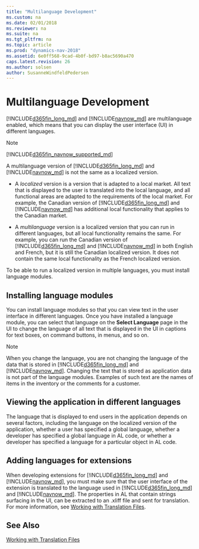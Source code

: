 ```yaml
---
title: "Multilanguage Development"
ms.custom: na
ms.date: 02/01/2018
ms.reviewer: na
ms.suite: na
ms.tgt_pltfrm: na
ms.topic: article
ms.prod: "dynamics-nav-2018"
ms.assetid: 6e0ff568-9cad-4b0f-bd97-b8ac5690a470
caps.latest.revision: 26
ms.author: solsen
author: SusanneWindfeldPedersen
---
```


 

# Multilanguage Development
[!INCLUDE[d365fin_long_md](includes/d365fin_long_md.md)] and [!INCLUDE[navnow_md](includes/navnow_md.md)] are multilanguage enabled, which means that you can display the user interface (UI) in different languages.  

> [!NOTE]  
> [!INCLUDE[d365fin_navnow_supported_md](includes/d365fin_navnow_supported_md.md)]
  
A multilanguage version of [!INCLUDE[d365fin_long_md](includes/d365fin_long_md.md)] and [!INCLUDE[navnow_md](includes/navnow_md.md)] is not the same as a localized version.  
  
-   A *localized* version is a version that is adapted to a local market. All text that is displayed to the user is translated into the local language, and all functional areas are adapted to the requirements of the local market. For example, the Canadian version of [!INCLUDE[d365fin_long_md](includes/d365fin_long_md.md)] and [!INCLUDE[navnow_md](includes/navnow_md.md)] has additional local functionality that applies to the Canadian market.  
  
-   A *multilanguage* version is a localized version that you can run in different languages, but all local functionality remains the same. For example, you can run the Canadian version of [!INCLUDE[d365fin_long_md](includes/d365fin_long_md.md)] and [!INCLUDE[navnow_md](includes/navnow_md.md)] in both English and French, but it is still the Canadian localized version. It does not contain the same local functionality as the French localized version.  
  
 To be able to run a localized version in multiple languages, you must install language modules.  
  
## Installing language modules  
 You can install language modules so that you can view text in the user interface in different languages. Once you have installed a language module, you can select that language on the **Select Language** page in the UI to change the language of all text that is displayed in the UI in captions for text boxes, on command buttons, in menus, and so on.  
  
> [!NOTE]  
>  When you change the language, you are not changing the language of the data that is stored in [!INCLUDE[d365fin_long_md](includes/d365fin_long_md.md)] and [!INCLUDE[navnow_md](includes/navnow_md.md)]. Changing the text that is stored as application data is not part of the language modules. Examples of such text are the names of items in the inventory or the comments for a customer.  

<!--  
For more information, see [Language Modules](Language-Modules.md).  

## Developing Multilanguage Applications  
After you install a language module, you must design your application to take advantage of the multilanguage functionality. For more information, see [Developing Multilanguage-Enabled Applications](Developing-Multilanguage-Enabled-Applications.md).  
-->
  
## Viewing the application in different languages  
 The language that is displayed to end users in the application depends on several factors, including the language on the localized version of the application, whether a user has specified a global language, whether a developer has specified a global language in AL code, or whether a developer has specified a language for a particular object in AL code. 
 <!-- For more information, see [Viewing the Application in Different Languages](Viewing-the-Application-in-Different-Languages.md). -->
  
## Adding languages for extensions
When developing extensions for [!INCLUDE[d365fin_long_md](includes/d365fin_long_md.md)] and [!INCLUDE[navnow_md](includes/navnow_md.md)], you must make sure that the user interface of the extension is translated to the language used in [!INCLUDE[d365fin_long_md](includes/d365fin_long_md.md)] and [!INCLUDE[navnow_md](includes/navnow_md.md)]. The properties in AL that contain strings surfacing in the UI, can be extracted to an .xliff file and sent for translation. For more information, see [Working with Translation Files](devenv-work-with-translation-files.md).

## See Also
[Working with Translation Files](devenv-work-with-translation-files.md)  